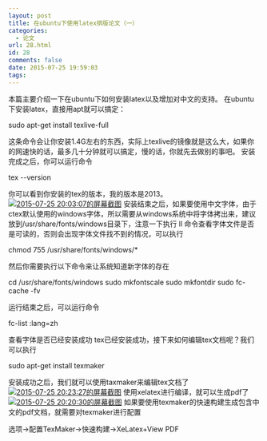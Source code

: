 ```yaml
---
layout: post
title: 在ubuntu下使用latex排版论文（一）
categories:
  - 论文
url: 28.html
id: 28
comments: false
date: 2015-07-25 19:59:03
tags:
---
```


本篇主要介绍一下在ubuntu下如何安装latex以及增加对中文的支持。 在ubuntu下安装latex，直接用apt就可以搞定：

sudo apt-get install texlive-full

这条命令会让你安装1.4G左右的东西，实际上texlive的镜像就是这么大，如果你的网速快的话，最多几十分钟就可以搞定，慢的话，你就先去做别的事吧。 安装完成之后，你可以运行命令

tex --version

你可以看到你安装的tex的版本，我的版本是2013。 [![2015-07-25 20:03:07的屏幕截图](http://skysider.com/wp-content/uploads/2015/07/2015-07-25-200307的屏幕截图-300x111.png)](http://skysider.com/wp-content/uploads/2015/07/2015-07-25-200307的屏幕截图.png) 安装结束之后，如果要使用中文字体，由于ctex默认使用的windows字体，所以需要从windows系统中将字体拷出来，建议放到/usr/share/fonts/windows目录下，注意一下执行 ll 命令查看字体文件是否是可读的，否则会出现字体文件找不到的情况，可以执行

chmod 755 /usr/share/fonts/windows/*

然后你需要执行以下命令来让系统知道新字体的存在

cd /usr/share/fonts/windows
sudo mkfontscale 
sudo mkfontdir 
sudo fc-cache -fv

运行结束之后，可以运行命令

fc-list :lang=zh

查看字体是否已经安装成功 tex已经安装成功，接下来如何编辑tex文档呢？我们可以执行

sudo apt-get install texmaker

安装成功之后，我们就可以使用taxmaker来编辑tex文档了 [![2015-07-25 20:23:27的屏幕截图](http://skysider.com/wp-content/uploads/2015/07/2015-07-25-202327的屏幕截图.png)](http://skysider.com/wp-content/uploads/2015/07/2015-07-25-202327的屏幕截图.png) 使用xelatex进行编译，就可以生成pdf了 [![2015-07-25 20:20:30的屏幕截图](http://skysider.com/wp-content/uploads/2015/07/2015-07-25-202030的屏幕截图.png)](http://skysider.com/wp-content/uploads/2015/07/2015-07-25-202030的屏幕截图.png) 如果要使用texmaker的快速构建生成包含中文的pdf文档，就需要对texmaker进行配置

选项->配置TexMaker->快速构建->XeLatex+View PDF